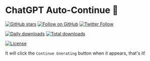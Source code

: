 # ChatGPT Auto-Continue 🔄

[![GitHub stars](https://img.shields.io/github/stars/mefengl/chat-play?style=social)](https://github.com/mefengl/chat-play)
[![Follow on GitHub](https://img.shields.io/github/followers/mefengl?label=Follow%20%40mefengl&style=social)](https://github.com/mefengl)
[![Twitter Follow](https://img.shields.io/twitter/follow/mefengl?style=social)](https://twitter.com/mefengl)

[![Daily downloads](https://img.shields.io/greasyfork/dd/466663)](https://greasyfork.org/scripts/466663/stats)
[![Total downloads](https://img.shields.io/greasyfork/dt/466663)](https://greasyfork.org/scripts/466663/stats)

[![License](https://img.shields.io/greasyfork/l/466663?color=&label=License)](https://opensource.org/licenses/MIT)

It will click the `Continue Gnerating` button when it appears, that's it!
